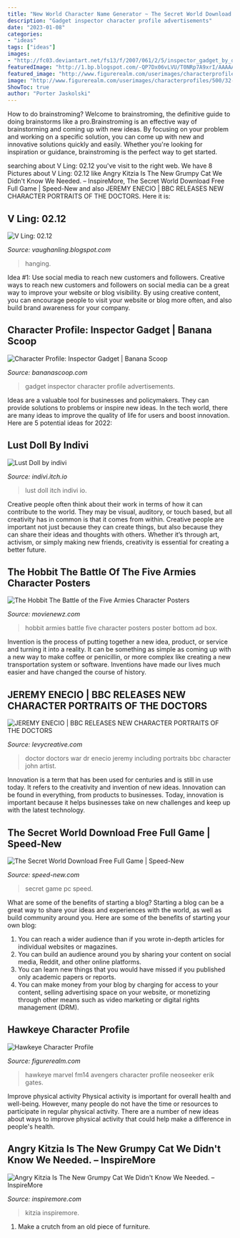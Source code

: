 ```yaml
---
title: "New World Character Name Generator ~ The Secret World Download Free Full Game"
description: "Gadget inspector character profile advertisements"
date: "2023-01-08"
categories:
- "ideas"
tags: ["ideas"]
images:
- "http://fc03.deviantart.net/fs13/f/2007/061/2/5/inspector_gadget_by_dan_duncan.jpg"
featuredImage: "http://1.bp.blogspot.com/-QP7Dx06vLVU/T0NRp7A9xrI/AAAAAAAAEr4/cgkYHRzp-zw/s640/IMGP0237.JPG"
featured_image: "http://www.figurerealm.com/userimages/characterprofiles/500/32-1-1.jpg"
image: "http://www.figurerealm.com/userimages/characterprofiles/500/32-1-1.jpg"
ShowToc: true
author: "Porter Jaskolski"
---
```



How to do brainstroming?
Welcome to brainstroming, the definitive guide to doing brainstorms like a pro.Brainstroming is an effective way of brainstorming and coming up with new ideas. By focusing on your problem and working on a specific solution, you can come up with new and innovative solutions quickly and easily. Whether you're looking for inspiration or guidance, brainstroming is the perfect way to get started.

	

		
searching about V Ling: 02.12 you've visit to the right web. We have 8 Pictures about V Ling: 02.12 like Angry Kitzia Is The New Grumpy Cat We Didn&#039;t Know We Needed. – InspireMore, The Secret World Download Free Full Game | Speed-New and also JEREMY ENECIO | BBC RELEASES NEW CHARACTER PORTRAITS OF THE DOCTORS. Here it is:
		
    
## V Ling: 02.12

<img loading=lazy src="http://1.bp.blogspot.com/-QP7Dx06vLVU/T0NRp7A9xrI/AAAAAAAAEr4/cgkYHRzp-zw/s640/IMGP0237.JPG" onerror="this.onerror=null;this.src='https://tse1.mm.bing.net/th?id=OIP.A2wvtzswngUC4V6LqtgM3QAAAA&amp;pid=15.1';" alt="V Ling: 02.12">

_Source: vaughanling.blogspot.com_

>hanging. 

	

Idea #1: Use social media to reach new customers and followers.
Creative ways to reach new customers and followers on social media can be a great way to improve your website or blog visibility. By using creative content, you can encourage people to visit your website or blog more often, and also build brand awareness for your company.

    
## Character Profile: Inspector Gadget | Banana Scoop

<img loading=lazy src="http://fc03.deviantart.net/fs13/f/2007/061/2/5/inspector_gadget_by_dan_duncan.jpg" onerror="this.onerror=null;this.src='https://tse4.mm.bing.net/th?id=OIP.wwsU7d0WzcijD0yVUmRFfwHaMD&amp;pid=15.1';" alt="Character Profile: Inspector Gadget | Banana Scoop">

_Source: bananascoop.com_

>gadget inspector character profile advertisements. 

	

Ideas are a valuable tool for businesses and policymakers. They can provide solutions to problems or inspire new ideas. In the tech world, there are many ideas to improve the quality of life for users and boost innovation. Here are 5 potential ideas for 2022: 

    
## Lust Doll By Indivi

<img loading=lazy src="https://img.itch.zone/aW1hZ2UvMTk2MDkxLzkxNzIyNy5wbmc=/347x500/J8UeAv.png" onerror="this.onerror=null;this.src='https://tse4.mm.bing.net/th?id=OIP.SYm264dYcdgyMqK6qSNWiwAAAA&amp;pid=15.1';" alt="Lust Doll by indivi">

_Source: indivi.itch.io_

>lust doll itch indivi io. 

	

Creative people often think about their work in terms of how it can contribute to the world. They may be visual, auditory, or touch based, but all creativity has in common is that it comes from within. Creative people are important not just because they can create things, but also because they can share their ideas and thoughts with others. Whether it’s through art, activism, or simply making new friends, creativity is essential for creating a better future.

    
## The Hobbit The Battle Of The Five Armies Character Posters

<img loading=lazy src="http://www.movienewz.com/img/gallery/hobbit-part-3/posters/hobbit_battle_five_armies_character_poster_5.jpg" onerror="this.onerror=null;this.src='https://tse2.mm.bing.net/th?id=OIP.OucKU0e8Qd4phnbH57yoWgHaK_&amp;pid=15.1';" alt="The Hobbit The Battle of the Five Armies Character Posters">

_Source: movienewz.com_

>hobbit armies battle five character posters poster bottom ad box. 

	

Invention is the process of putting together a new idea, product, or service and turning it into a reality. It can be something as simple as coming up with a new way to make coffee or penicillin, or more complex like creating a new transportation system or software. Inventions have made our lives much easier and have changed the course of history.

    
## JEREMY ENECIO | BBC RELEASES NEW CHARACTER PORTRAITS OF THE DOCTORS

<img loading=lazy src="https://levycreative.com/wp-content/uploads/2019/10/jeremyenecio_drwho10_web.jpg" onerror="this.onerror=null;this.src='https://tse2.mm.bing.net/th?id=OIP.b7u6X7knF49C1P846up6TgHaLK&amp;pid=15.1';" alt="JEREMY ENECIO | BBC RELEASES NEW CHARACTER PORTRAITS OF THE DOCTORS">

_Source: levycreative.com_

>doctor doctors war dr enecio jeremy including portraits bbc character john artist. 

	

Innovation is a term that has been used for centuries and is still in use today. It refers to the creativity and invention of new ideas. Innovation can be found in everything, from products to businesses. Today, innovation is important because it helps businesses take on new challenges and keep up with the latest technology.

    
## The Secret World Download Free Full Game | Speed-New

<img loading=lazy src="http://speed-new.com/wp-content/uploads/2016/10/4562545645.jpg" onerror="this.onerror=null;this.src='https://tse2.mm.bing.net/th?id=OIP.tZTEbrxMaa9fZbfXxMw6BwHaED&amp;pid=15.1';" alt="The Secret World Download Free Full Game | Speed-New">

_Source: speed-new.com_

>secret game pc speed. 

	

What are some of the benefits of starting a blog?
Starting a blog can be a great way to share your ideas and experiences with the world, as well as build community around you. Here are some of the benefits of starting your own blog: 
1. You can reach a wider audience than if you wrote in-depth articles for individual websites or magazines. 
2. You can build an audience around you by sharing your content on social media, Reddit, and other online platforms. 
3. You can learn new things that you would have missed if you published only academic papers or reports. 
4. You can make money from your blog by charging for access to your content, selling advertising space on your website, or monetizing through other means such as video marketing or digital rights management (DRM).

    
## Hawkeye Character Profile

<img loading=lazy src="http://www.figurerealm.com/userimages/characterprofiles/500/32-1-1.jpg" onerror="this.onerror=null;this.src='https://tse1.mm.bing.net/th?id=OIP.xWWIDMMg1AaAtqzrUCE_pQAAAA&amp;pid=15.1';" alt="Hawkeye Character Profile">

_Source: figurerealm.com_

>hawkeye marvel fm14 avengers character profile neoseeker erik gates. 

	

Improve physical activity
Physical activity is important for overall health and well-being. However, many people do not have the time or resources to participate in regular physical activity. There are a number of new ideas about ways to improve physical activity that could help make a difference in people's health.

    
## Angry Kitzia Is The New Grumpy Cat We Didn&#039;t Know We Needed. – InspireMore

<img loading=lazy src="https://static.inspiremore.com/wp-content/uploads/2020/06/04120228/Kitzia-new-Grumpy-Cat-2.png" onerror="this.onerror=null;this.src='https://tse2.mm.bing.net/th?id=OIP.Ls7BBQMbwSg5asz0QKxiQgHaIl&amp;pid=15.1';" alt="Angry Kitzia Is The New Grumpy Cat We Didn&#039;t Know We Needed. – InspireMore">

_Source: inspiremore.com_

>kitzia inspiremore. 

	

1. Make a crutch from an old piece of furniture.

